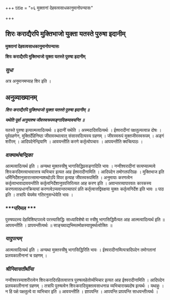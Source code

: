 +++
title = "०६ मुक्तानां देहवत्वसाधकानुमानोपन्यासः"

+++


## शिरः कराद्यैरपि मुक्तिभाजो युक्ता यतस्ते पुरुषा इदानीम्

**मुक्तानां देहवत्वसाधकानुमानोपन्यासः**

**शिरः कराद्यैरपि मुक्तिभाजो युक्ता यतस्ते पुरुषा इदानीम्**

### ***सुधा***

अत्र अनुमानमप्याह शिर इति ।

## **अनुव्याख्यानम्**

***शिरः कराद्यैरपि मुक्तिभाजो युक्ता यतस्ते पुरुषा इदानीम् ॥***

***यथेति पूर्वा अनुमाश्च जीवस्वरूपमङ्गादिकमावयन्ति ॥***

यतस्ते पुरुषा इत्यात्मत्वादित्यर्थः ॥ इदानीं यथेति । अस्मदादिवदित्यर्थः । ईश्वरादीनां पक्षतुल्यत्वान्न दोषः । पूर्वग्रहणेन, मुक्तिर्देहिनिष्ठा जीवावस्थात्वात् संसारवदित्यस्य ग्रहणम् । जीवस्वरूपं मुक्तजीवस्वरूपम् । अङ्गं शरीरम् । आदिपदेनेन्द्रियाणि । आवयन्तीति करणे कर्तृत्वोपचारः । आपयन्तीति क्वचित्पाठः ।

### ***वाक्यार्थचन्द्रिका***

आत्मत्वादित्यर्थ इति । अन्यथा मुक्तस्त्रीषु भागासिद्धिप्रसङ्गादिति भावः । नन्वीश्वरादीनां सत्यप्यात्मत्वे शिरःकरदिमत्त्वाभावात्तत्र व्यभिचार इत्यत आह ईश्वरादीनामिति । आदिपदेन तमोगतपरिग्रहः । मुक्तिभाज इति धर्मिनिर्देशानुसारात्सामान्यशब्दोऽपि विपर इत्याह जीवस्वरूपमिति । अनुमायाः करणत्वेन कर्तृत्वाभावादावयन्तीति कर्तृत्वनिर्देशानुपपत्तिरित्यत आह करण इति । अवान्तरव्यापारवतः कारकस्य करणत्वात्प्रधानक्रियायां करणत्वेऽप्यवान्तरव्यापारं प्रति कर्तृत्वात्तद्विवक्षया युक्तः कर्तृत्वनिर्देश इति भावः ॥ पाठ इति । तत्रापि चेयमेव गतिरनुसन्धेयेति भावः ।

### ***परिमल ***

पुरुषपदस्य देहविशिष्टपरत्वे परस्यासिद्धिः साध्याविशेषो वा स्त्रीषु भागासिद्धिर्वेत्यत आह आत्मत्वादित्यर्थ इति ॥ आपयन्तीति । प्रापयन्तीत्यर्थः ॥ साङ्ख्याद्यभिमतमोक्षस्यापुमर्थत्वोक्तिः ॥

### ***यादुपत्यम्***

आत्मत्वादित्यर्थ इति । अन्यथा मुक्तस्त्रीषु भागासिद्धिरिति भावः । ईश्वरादीनामित्यत्रादिपदेन तमोगतानां प्रलयकालीनानां च ग्रहणम् ।

### ***श्रीनिवासतीर्थीया***

नन्वीश्वरस्याशरीरत्वेन शिरःकरादिरहितत्वात्तत्र पुरुषत्वहेतोर्व्यभिचार इत्यत आह ईश्वरादीनामिति । आदिपदेन प्रलयकालीनानां ग्रहणम् । तत्रापि पुरुषत्वेन शिरःकरादियुक्तत्वसाधनान्न व्यभिचाराख्यदोष इत्यर्थः । यथाहुः । न हि पक्षे पक्षतुल्ये वा व्यभिचार इति ॥ आवयन्तीति । ज्ञापयन्ति । आपयन्ति प्रापयन्ति साधयन्तीत्यर्थः ।

